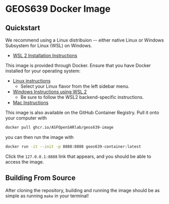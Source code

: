 # GEOS639 Docker Image

## Quickstart

We recommend using a Linux distribuion -- either native Linux or Windows Subsystem for
Linux (WSL) on Windows.

- [WSL 2 Installation Instructions]( https://docs.microsoft.com/en-us/windows/wsl/install-win10)

This image is provided through Docker. Ensure that you have Docker installed for your
operating system:
- [Linux instructions](https://docs.docker.com/engine/install/ubuntu/) 
    - Select your Linux flavor from the left sidebar menu.
- [Windows Instructions using WSL 2](https://docs.docker.com/desktop/windows/install/)
    - Be sure to follow the WSL2 backend-specific instructions.
- [Mac Instructions](https://docs.docker.com/desktop/mac/install/)

This image is also available on the GitHub Container Registry. Pull it onto your
computer with
```bash
docker pull ghcr.io/ASFOpenSARlab/geos639-image
```

you can then run the image with
```bash
docker run -it --init -p 8888:8888 geos639-container:latest
```

Click the `127.0.0.1:8888` link that appears, and you should be able to access the image.

## Building From Source

After cloning the repository, building and running the image should be as simple as
running `make` in your terminal!
